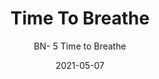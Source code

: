 ---
image_primary: "img/BN_Time+to+Breathe_Art.jpg"
image_secondary: "img/BN_Time+to+Breathe.jpg"
subtitle: "BN- 5 Time to Breathe"
tags: 
  - "Wall Coverings"
title: "Time To Breathe"
href: "https://www.areaenvironments.com/order/bn5"
designer: "Beth Nicholas"
category: "Wall Coverings"
manufacturer: "Area Environments"
slug: "/manufacturers/area-environments/wall-coverings/beth-nicholas-time-to-breathe"
date: "2021-05-07"
---